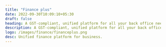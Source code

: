 ```yaml
---
title: "Finance plus"
date: 2022-09-30T10:09:10+05:30
draft: false
heading: A GST-compliant, unified platform for all your back office needs
description: A GST-compliant, unified platform for all your back office needs.From invoicing to order management to accounting, our integrated finance suite has all bases covered when it comes to your back office operations. We've added all the features you'll need to make sure your business becomes—and stays—GST-compliant.
logo: /images/finance/financeplus.png
desc: Unified finance platform for business.
---
```


